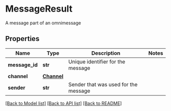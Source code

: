 # MessageResult

A message part of an omnimessage
## Properties
Name | Type | Description | Notes
------------ | ------------- | ------------- | -------------
**message_id** | **str** | Unique identifier for the message | 
**channel** | [**Channel**](Channel.md) |  | 
**sender** | **str** | Sender that was used for the message | 

[[Back to Model list]](../README.md#documentation-for-models) [[Back to API list]](../README.md#documentation-for-api-endpoints) [[Back to README]](../README.md)


